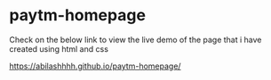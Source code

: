 # paytm-homepage

Check on the below link to view the live demo of the page that i have created using html and css


https://abilashhhh.github.io/paytm-homepage/ 
